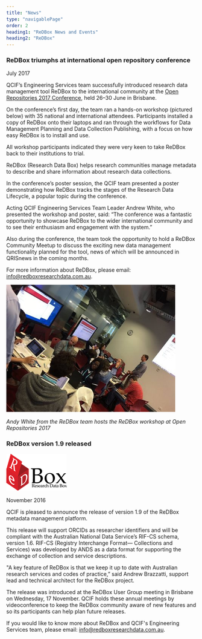 ```yaml
---
title: "News"
type: "navigablePage"
order: 2
heading1: "ReDBox News and Events"
heading2: "ReDBox"
---
```

### ReDBox triumphs at international open repository conference

July 2017

QCIF’s Engineering Services team successfully introduced research data management tool ReDBox to the international community at the [Open Repositories 2017 Conference](https://or2017.net/), held 26–30 June in Brisbane.

On the conference’s first day, the team ran a hands-on workshop (pictured below) with 35 national and international attendees. Participants installed a copy of ReDBox onto their laptops and ran through the workflows for Data Management Planning and Data Collection Publishing, with a focus on how easy ReDBox is to install and use.

All workshop participants indicated they were very keen to take ReDBox back to their institutions to trial.

ReDBox (Research Data Box) helps research communities manage metadata to describe and share information about research data collections.

In the conference’s poster session, the QCIF team presented a poster demonstrating how ReDBox tracks the stages of the Research Data Lifecycle, a popular topic during the conference.

Acting QCIF Engineering Services Team Leader Andrew White, who presented the workshop and poster, said: “The conference was a fantastic opportunity to showcase ReDBox to the wider international community and to see their enthusiasm and engagement with the system.”

Also during the conference, the team took the opportunity to hold a ReDBox Community Meetup to discuss the exciting new data management functionality planned for the tool, news of which will be announced in QRISnews in the coming months.

For more information about ReDBox, please email: [info@redboxresearchdata.com.au](mailto:info@redboxresearchdata.com.au).

 ![ReDBox OR2017 Workshop](/images/or2017_workshop.jpg)

 *Andy White from the ReDBox team hosts the ReDBox workshop at Open Repositories 2017*

### ReDBox version 1.9 released

![ReDBox Logo](/images/RedBox_Logo_Text.png)

November 2016

QCIF is pleased to announce the release of version 1.9 of the ReDBox metadata management platform.

This release will support ORCIDs as researcher identifiers and will be compliant with the Australian National Data Service’s RIF-CS schema, version 1.6. RIF-CS (Registry Interchange Format— Collections and Services) was developed by ANDS as a data format for supporting the exchange of collection and service descriptions.

"A key feature of ReDBox is that we keep it up to date with Australian research services and codes of practice,” said Andrew Brazzatti, support lead and technical architect for the ReDBox project.

The release was introduced at the ReDBox User Group meeting in Brisbane on Wednesday, 17 November. QCIF holds these annual meetings by videoconference to keep the ReDBox community aware of new features and so its participants can help plan future releases.

If you would like to know more about ReDBox and QCIF's Engineering Services team, please email: [info@redboxresearchdata.com.au](mailto:info@redboxresearchdata.com.au).
